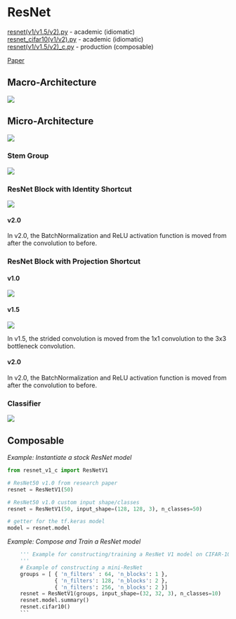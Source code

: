 
# ResNet

[resnet(v1/v1.5/v2).py](resnet_v1.py) - academic (idiomatic)<br/>
[resnet_cifar10(v1/v2).py](resnet_v1_cifar.py) - academic (idiomatic)<br/>
[resnet(v1/v1.5/v2)_c.py](resnet_v1_c.py) - production (composable)

[Paper](https://arxiv.org/pdf/1512.03385.pdf)

## Macro-Architecture

<img src='macro.jpg'>

## Micro-Architecture

<img src='micro.jpg'>

### Stem Group

<img src="stem.jpg">

### ResNet Block with Identity Shortcut

<img src='identity-block.jpg'>

#### v2.0

In v2.0, the BatchNormalization and ReLU activation function is moved from after the convolution to before.

### ResNet Block with Projection Shortcut

#### v1.0

<img src='projection-block.jpg'>

#### v1.5

<img src='projection-block-v1.5.jpg'>

In v1.5, the strided convolution is moved from the 1x1 convolution to the 3x3 bottleneck convolution.

#### v2.0

In v2.0, the BatchNormalization and ReLU activation function is moved from after the convolution to before.

### Classifier

<img src="classifier.jpg">

## Composable

*Example: Instantiate a stock ResNet model*

```python
from resnet_v1_c import ResNetV1

# ResNet50 v1.0 from research paper
resnet = ResNetV1(50)

# ResNet50 v1.0 custom input shape/classes
resnet = ResNetV1(50, input_shape=(128, 128, 3), n_classes=50)

# getter for the tf.keras model
model = resnet.model
```

*Example: Compose and Train a ResNet model*

```python
    ''' Example for constructing/training a ResNet V1 model on CIFAR-10
    '''
    # Example of constructing a mini-ResNet
    groups = [ { 'n_filters' : 64, 'n_blocks': 1 },
               { 'n_filters': 128, 'n_blocks': 2 },
               { 'n_filters': 256, 'n_blocks': 2 }]
    resnet = ResNetV1(groups, input_shape=(32, 32, 3), n_classes=10)
    resnet.model.summary()
    resnet.cifar10()
    ```

